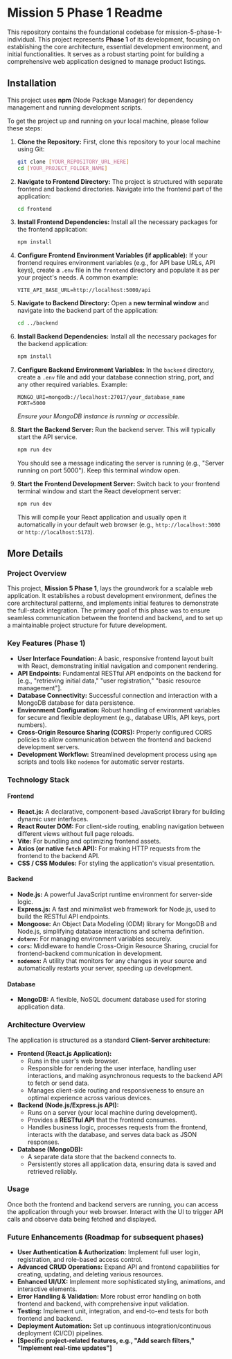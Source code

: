 
# Mission 5 Phase 1 Readme

This repository contains the foundational codebase for mission-5-phase-1-individual. This project represents **Phase 1** of its development, focusing on establishing the core architecture, essential development environment, and initial functionalities. It serves as a robust starting point for building a comprehensive web application designed to manage product listings.

## Installation

This project uses **npm** (Node Package Manager) for dependency management and running development scripts.

To get the project up and running on your local machine, please follow these steps:

1.  **Clone the Repository:**
    First, clone this repository to your local machine using Git:
    ```bash
    git clone [YOUR_REPOSITORY_URL_HERE]
    cd [YOUR_PROJECT_FOLDER_NAME]
    ```

2.  **Navigate to Frontend Directory:**
    The project is structured with separate frontend and backend directories. Navigate into the frontend part of the application:
    ```bash
    cd frontend
    ```

3.  **Install Frontend Dependencies:**
    Install all the necessary packages for the frontend application:
    ```bash
    npm install
    ```

4.  **Configure Frontend Environment Variables (if applicable):**
    If your frontend requires environment variables (e.g., for API base URLs, API keys), create a `.env` file in the `frontend` directory and populate it as per your project's needs. A common example:
    ```
    VITE_API_BASE_URL=http://localhost:5000/api
    ```

5.  **Navigate to Backend Directory:**
    Open a **new terminal window** and navigate into the backend part of the application:
    ```bash
    cd ../backend
    ```

6.  **Install Backend Dependencies:**
    Install all the necessary packages for the backend application:
    ```bash
    npm install
    ```

7.  **Configure Backend Environment Variables:**
    In the `backend` directory, create a `.env` file and add your database connection string, port, and any other required variables. Example:
    ```
    MONGO_URI=mongodb://localhost:27017/your_database_name
    PORT=5000
    ```
    *Ensure your MongoDB instance is running or accessible.*

8.  **Start the Backend Server:**
    Run the backend server. This will typically start the API service.
    ```bash
    npm run dev
    ```
    You should see a message indicating the server is running (e.g., "Server running on port 5000"). Keep this terminal window open.

9.  **Start the Frontend Development Server:**
    Switch back to your frontend terminal window and start the React development server:
    ```bash
    npm run dev
    ```
    This will compile your React application and usually open it automatically in your default web browser (e.g., `http://localhost:3000` or `http://localhost:5173`).

## More Details

### Project Overview
This project, **Mission 5 Phase 1**, lays the groundwork for a scalable web application. It establishes a robust development environment, defines the core architectural patterns, and implements initial features to demonstrate the full-stack integration. The primary goal of this phase was to ensure seamless communication between the frontend and backend, and to set up a maintainable project structure for future development.

### Key Features (Phase 1)
* **User Interface Foundation:** A basic, responsive frontend layout built with React, demonstrating initial navigation and component rendering.
* **API Endpoints:** Fundamental RESTful API endpoints on the backend for [e.g., "retrieving initial data," "user registration," "basic resource management"].
* **Database Connectivity:** Successful connection and interaction with a MongoDB database for data persistence.
* **Environment Configuration:** Robust handling of environment variables for secure and flexible deployment (e.g., database URIs, API keys, port numbers).
* **Cross-Origin Resource Sharing (CORS):** Properly configured CORS policies to allow communication between the frontend and backend development servers.
* **Development Workflow:** Streamlined development process using `npm` scripts and tools like `nodemon` for automatic server restarts.

### Technology Stack

#### Frontend
* **React.js:** A declarative, component-based JavaScript library for building dynamic user interfaces.
* **React Router DOM:** For client-side routing, enabling navigation between different views without full page reloads.
* **Vite:** For bundling and optimizing frontend assets.
* **Axios (or native `fetch` API):** For making HTTP requests from the frontend to the backend API.
* **CSS / CSS Modules:** For styling the application's visual presentation.

#### Backend
* **Node.js:** A powerful JavaScript runtime environment for server-side logic.
* **Express.js:** A fast and minimalist web framework for Node.js, used to build the RESTful API endpoints.
* **Mongoose:** An Object Data Modeling (ODM) library for MongoDB and Node.js, simplifying database interactions and schema definition.
* **`dotenv`:** For managing environment variables securely.
* **`cors`:** Middleware to handle Cross-Origin Resource Sharing, crucial for frontend-backend communication in development.
* **`nodemon`:** A utility that monitors for any changes in your source and automatically restarts your server, speeding up development.

#### Database
* **MongoDB:** A flexible, NoSQL document database used for storing application data.

### Architecture Overview

The application is structured as a standard **Client-Server architecture**:

* **Frontend (React.js Application):**
    * Runs in the user's web browser.
    * Responsible for rendering the user interface, handling user interactions, and making asynchronous requests to the backend API to fetch or send data.
    * Manages client-side routing and responsiveness to ensure an optimal experience across various devices.
* **Backend (Node.js/Express.js API):**
    * Runs on a server (your local machine during development).
    * Provides a **RESTful API** that the frontend consumes.
    * Handles business logic, processes requests from the frontend, interacts with the database, and serves data back as JSON responses.
* **Database (MongoDB):**
    * A separate data store that the backend connects to.
    * Persistently stores all application data, ensuring data is saved and retrieved reliably.

### Usage

Once both the frontend and backend servers are running, you can access the application through your web browser. Interact with the UI to trigger API calls and observe data being fetched and displayed.

### Future Enhancements (Roadmap for subsequent phases)

* **User Authentication & Authorization:** Implement full user login, registration, and role-based access control.
* **Advanced CRUD Operations:** Expand API and frontend capabilities for creating, updating, and deleting various resources.
* **Enhanced UI/UX:** Implement more sophisticated styling, animations, and interactive elements.
* **Error Handling & Validation:** More robust error handling on both frontend and backend, with comprehensive input validation.
* **Testing:** Implement unit, integration, and end-to-end tests for both frontend and backend.
* **Deployment Automation:** Set up continuous integration/continuous deployment (CI/CD) pipelines.
* **[Specific project-related features, e.g., "Add search filters," "Implement real-time updates"]**